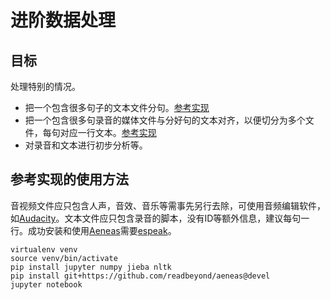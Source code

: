# 进阶数据处理

## 目标

处理特别的情况。

* 把一个包含很多句子的文本文件分句。[参考实现](analyze.ipynb)
* 把一个包含很多句录音的媒体文件与分好句的文本对齐，以便切分为多个文件，每句对应一行文本。[参考实现](align.ipynb)
* 对录音和文本进行初步分析等。

## 参考实现的使用方法

音视频文件应只包含人声，音效、音乐等需事先另行去除，可使用音频编辑软件，如[Audacity](https://www.audacityteam.org)。文本文件应只包含录音的脚本，没有ID等额外信息，建议每句一行。成功安装和使用[Aeneas](https://github.com/readbeyond/aeneas)需要[espeak](https://sourceforge.net/projects/espeak/)。

```shell
virtualenv venv
source venv/bin/activate
pip install jupyter numpy jieba nltk
pip install git+https://github.com/readbeyond/aeneas@devel
jupyter notebook
```
